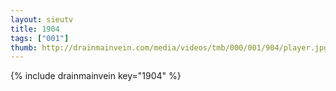 ```yaml
--- 
layout: sieutv
title: 1904
tags: ["001"]
thumb: http://drainmainvein.com/media/videos/tmb/000/001/904/player.jpg
---
```

{% include drainmainvein key="1904" %} 
